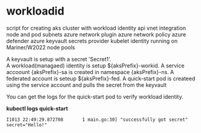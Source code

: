 # workloadid
script for creating aks cluster with 
workload identity
api vnet integration
node and pod subnets
azure network plugin
azure network policy
azure defender
azure keyvault secrets provider
kubelet identity
running on Mariner/W2022 node pools

A keyvault is setup with a secret 'Secret1'.  
A workload(managaed) identity is setup ${aksPrefix}-workid.
A service accoount {aksPrefix}-sa is created in namespace {aksPrefix}-ns.
A federated account is seteup ${aksPrefix}-fed.
A quick-start pod is createed using the service account and pulls the secret from the keyvault

You can get the logs for the quick-start pod to verify workload identity. 
   
**kubectl logs quick-start**

```script
I1013 22:49:29.872708       1 main.go:30] "successfully got secret" secret="Hello!"
```
